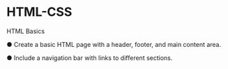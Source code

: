 # HTML-CSS
 HTML Basics

● Create a basic HTML page with a header, footer, and main content area.

● Include a navigation bar with links to different sections.
